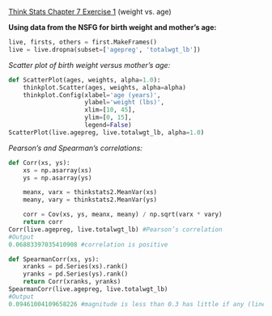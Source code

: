 [Think Stats Chapter 7 Exercise 1](http://greenteapress.com/thinkstats2/html/thinkstats2008.html#toc70) (weight vs. age)

**Using data from the NSFG for birth weight and mother’s age:**
```Python
live, firsts, others = first.MakeFrames()
live = live.dropna(subset=['agepreg', 'totalwgt_lb'])
```
_Scatter plot of birth weight versus mother’s age:_
```Python
def ScatterPlot(ages, weights, alpha=1.0):
    thinkplot.Scatter(ages, weights, alpha=alpha)
    thinkplot.Config(xlabel='age (years)',
                     ylabel='weight (lbs)',
                     xlim=[10, 45],
                     ylim=[0, 15],
                     legend=False)
ScatterPlot(live.agepreg, live.totalwgt_lb, alpha=1.0)
```
_Pearson’s and Spearman’s correlations:_
```Python
def Corr(xs, ys):
    xs = np.asarray(xs)
    ys = np.asarray(ys)

    meanx, varx = thinkstats2.MeanVar(xs)
    meany, vary = thinkstats2.MeanVar(ys)

    corr = Cov(xs, ys, meanx, meany) / np.sqrt(varx * vary)
    return corr
Corr(live.agepreg, live.totalwgt_lb) #Pearson’s correlation
#Output
0.06883397035410908 #correlation is positive

def SpearmanCorr(xs, ys):
    xranks = pd.Series(xs).rank()
    yranks = pd.Series(ys).rank()
    return Corr(xranks, yranks)
SpearmanCorr(live.agepreg, live.totalwgt_lb)
#Output
0.09461004109658226 #magnitude is less than 0.3 has little if any (linear) correlation
```


